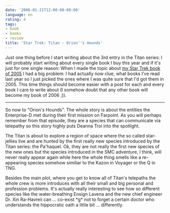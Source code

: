 ```yaml
---
date: '2006-01-21T12:00:00-00:00'
language: en
rating: 4
tags:
- book
- books
- review
title: 'Star Trek: Titan - Orion''s Hounds'
---
```



Just one thing before I start writing about the 3rd entry in the Titan series: I will probably start writing about every single book I buy this year and if it's just for one single reason: When I made the topic about [my Star Trek book of 2005](http://weblog.zerokspot.com/posts/537/) I had a big problem: I had actually now clue, what books I've read last year so I just picked the ones where I was quite sure that I'd got them in 2005. This time things should become easier with a post for each and every book I care to write about (I somehow doubt that any other book will become my book of 2006 ;)).

-------------------------------

So now to "Orion's Hounds". The whole story is about the entities the Enterprise-D met during their first mission on Farpoint. As you will perhaps remember from that episode, they are a species that can communicate via telepathy so this story highly puts Deanna Troi into the spotlight. 

The Titan is about to explore a region of space where the so called star-jellies live and are hunted by the first really new species introduced by the Titan series: the Pa'haquel. Ok, they are not really the first new species of the new ones but the species introduced in the SMC adventure, I think, will never really appear again while here the whole thing smells like a re-appearing species somehow similiar to the Kazon in Voyager or the Q in TNG.

Besides the main plot, where you get to know all of Titan's telepaths the whole crew is more introduces with all their small and big personal and profession problems. It's actually really interesting to see how so different species like the water-breathing Ensign Lavena and the new chief engineer Dr. Xin Ra-Havreii can ... co-exist \*g\* not to forget a certain doctor who understands the hippocratic oath a little bit ... differently.